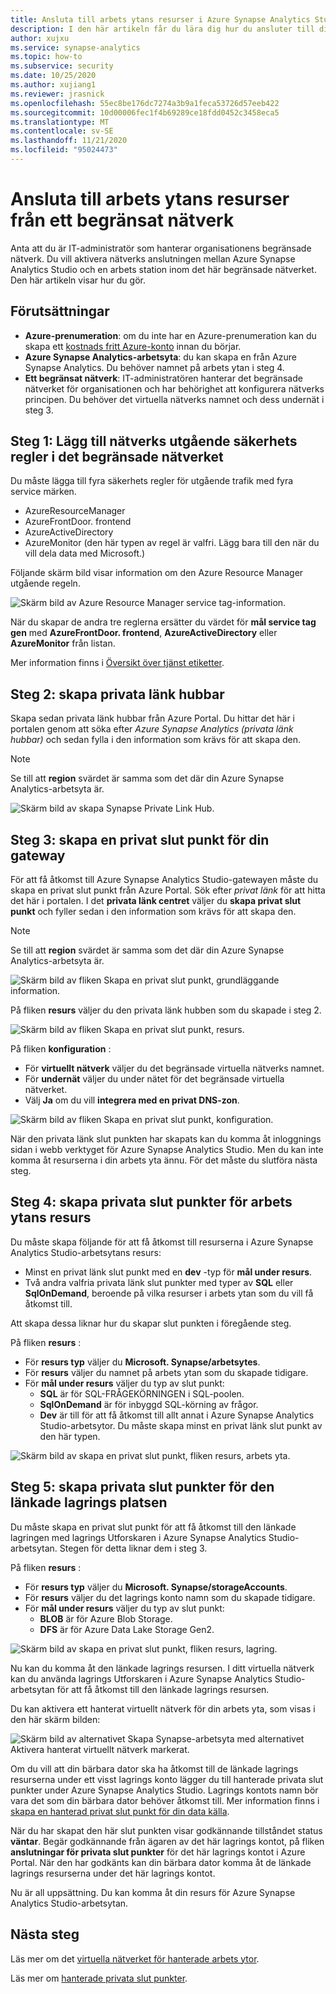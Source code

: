 ```yaml
---
title: Ansluta till arbets ytans resurser i Azure Synapse Analytics Studio från ett begränsat nätverk
description: I den här artikeln får du lära dig hur du ansluter till dina arbets ytans resurser från ett begränsat nätverk
author: xujxu
ms.service: synapse-analytics
ms.topic: how-to
ms.subservice: security
ms.date: 10/25/2020
ms.author: xujiang1
ms.reviewer: jrasnick
ms.openlocfilehash: 55ec8be176dc7274a3b9a1feca53726d57eeb422
ms.sourcegitcommit: 10d00006fec1f4b69289ce18fdd0452c3458eca5
ms.translationtype: MT
ms.contentlocale: sv-SE
ms.lasthandoff: 11/21/2020
ms.locfileid: "95024473"
---
```

# <a name="connect-to-workspace-resources-from-a-restricted-network"></a>Ansluta till arbets ytans resurser från ett begränsat nätverk

Anta att du är IT-administratör som hanterar organisationens begränsade nätverk. Du vill aktivera nätverks anslutningen mellan Azure Synapse Analytics Studio och en arbets station inom det här begränsade nätverket. Den här artikeln visar hur du gör.

## <a name="prerequisites"></a>Förutsättningar

* **Azure-prenumeration**: om du inte har en Azure-prenumeration kan du skapa ett [kostnads fritt Azure-konto](https://azure.microsoft.com/free/) innan du börjar.
* **Azure Synapse Analytics-arbetsyta**: du kan skapa en från Azure Synapse Analytics. Du behöver namnet på arbets ytan i steg 4.
* **Ett begränsat nätverk**: IT-administratören hanterar det begränsade nätverket för organisationen och har behörighet att konfigurera nätverks principen. Du behöver det virtuella nätverks namnet och dess undernät i steg 3.


## <a name="step-1-add-network-outbound-security-rules-to-the-restricted-network"></a>Steg 1: Lägg till nätverks utgående säkerhets regler i det begränsade nätverket

Du måste lägga till fyra säkerhets regler för utgående trafik med fyra service märken. 
* AzureResourceManager
* AzureFrontDoor. frontend
* AzureActiveDirectory
* AzureMonitor (den här typen av regel är valfri. Lägg bara till den när du vill dela data med Microsoft.)

Följande skärm bild visar information om den Azure Resource Manager utgående regeln.

![Skärm bild av Azure Resource Manager service tag-information.](./media/how-to-connect-to-workspace-from-restricted-network/arm-servicetag.png)

När du skapar de andra tre reglerna ersätter du värdet för **mål service tag gen** med **AzureFrontDoor. frontend**, **AzureActiveDirectory** eller **AzureMonitor** från listan.

Mer information finns i [Översikt över tjänst etiketter](/azure/virtual-network/service-tags-overview).

## <a name="step-2-create-private-link-hubs"></a>Steg 2: skapa privata länk hubbar

Skapa sedan privata länk hubbar från Azure Portal. Du hittar det här i portalen genom att söka efter *Azure Synapse Analytics (privata länk hubbar)* och sedan fylla i den information som krävs för att skapa den. 

> [!Note]
> Se till att **region** svärdet är samma som det där din Azure Synapse Analytics-arbetsyta är.

![Skärm bild av skapa Synapse Private Link Hub.](./media/how-to-connect-to-workspace-from-restricted-network/private-links.png)

## <a name="step-3-create-a-private-endpoint-for-your-gateway"></a>Steg 3: skapa en privat slut punkt för din gateway

För att få åtkomst till Azure Synapse Analytics Studio-gatewayen måste du skapa en privat slut punkt från Azure Portal. Sök efter *privat länk* för att hitta det här i portalen. I det **privata länk centret** väljer du **skapa privat slut punkt** och fyller sedan i den information som krävs för att skapa den. 

> [!Note]
> Se till att **region** svärdet är samma som det där din Azure Synapse Analytics-arbetsyta är.

![Skärm bild av fliken Skapa en privat slut punkt, grundläggande information.](./media/how-to-connect-to-workspace-from-restricted-network/plink-endpoint-1.png)

På fliken **resurs** väljer du den privata länk hubben som du skapade i steg 2.

![Skärm bild av fliken Skapa en privat slut punkt, resurs.](./media/how-to-connect-to-workspace-from-restricted-network/plink-endpoint-2.png)

På fliken **konfiguration** : 
* För **virtuellt nätverk** väljer du det begränsade virtuella nätverks namnet.
* För **undernät** väljer du under nätet för det begränsade virtuella nätverket. 
* Välj **Ja** om du vill **integrera med en privat DNS-zon**.

![Skärm bild av fliken Skapa en privat slut punkt, konfiguration.](./media/how-to-connect-to-workspace-from-restricted-network/plink-endpoint-3.png)

När den privata länk slut punkten har skapats kan du komma åt inloggnings sidan i webb verktyget för Azure Synapse Analytics Studio. Men du kan inte komma åt resurserna i din arbets yta ännu. För det måste du slutföra nästa steg.

## <a name="step-4-create-private-endpoints-for-your-workspace-resource"></a>Steg 4: skapa privata slut punkter för arbets ytans resurs

Du måste skapa följande för att få åtkomst till resurserna i Azure Synapse Analytics Studio-arbetsytans resurs:

- Minst en privat länk slut punkt med en **dev** -typ för **mål under resurs**.
- Två andra valfria privata länk slut punkter med typer av **SQL** eller **SqlOnDemand**, beroende på vilka resurser i arbets ytan som du vill få åtkomst till.

Att skapa dessa liknar hur du skapar slut punkten i föregående steg.  

På fliken **resurs** :

* För **resurs typ** väljer du **Microsoft. Synapse/arbetsytes**.
* För **resurs** väljer du namnet på arbets ytan som du skapade tidigare.
* För **mål under resurs** väljer du typ av slut punkt:
  * **SQL** är för SQL-FRÅGEKÖRNINGEN i SQL-poolen.
  * **SqlOnDemand** är för inbyggd SQL-körning av frågor.
  * **Dev** är till för att få åtkomst till allt annat i Azure Synapse Analytics Studio-arbetsytor. Du måste skapa minst en privat länk slut punkt av den här typen.

![Skärm bild av skapa en privat slut punkt, fliken resurs, arbets yta.](./media/how-to-connect-to-workspace-from-restricted-network/plinks-endpoint-ws-1.png)


## <a name="step-5-create-private-endpoints-for-workspace-linked-storage"></a>Steg 5: skapa privata slut punkter för den länkade lagrings platsen

Du måste skapa en privat slut punkt för att få åtkomst till den länkade lagringen med lagrings Utforskaren i Azure Synapse Analytics Studio-arbetsytan. Stegen för detta liknar dem i steg 3. 

På fliken **resurs** :
* För **resurs typ** väljer du **Microsoft. Synapse/storageAccounts**.
* För **resurs** väljer du det lagrings konto namn som du skapade tidigare.
* För **mål under resurs** väljer du typ av slut punkt:
  * **BLOB** är för Azure Blob Storage.
  * **DFS** är för Azure Data Lake Storage Gen2.

![Skärm bild av skapa en privat slut punkt, fliken resurs, lagring.](./media/how-to-connect-to-workspace-from-restricted-network/plink-endpoint-storage.png)

Nu kan du komma åt den länkade lagrings resursen. I ditt virtuella nätverk kan du använda lagrings Utforskaren i Azure Synapse Analytics Studio-arbetsytan för att få åtkomst till den länkade lagrings resursen.

Du kan aktivera ett hanterat virtuellt nätverk för din arbets yta, som visas i den här skärm bilden:

![Skärm bild av alternativet Skapa Synapse-arbetsyta med alternativet Aktivera hanterat virtuellt nätverk markerat.](./media/how-to-connect-to-workspace-from-restricted-network/ws-network-config.png)

Om du vill att din bärbara dator ska ha åtkomst till de länkade lagrings resurserna under ett visst lagrings konto lägger du till hanterade privata slut punkter under Azure Synapse Analytics Studio. Lagrings kontots namn bör vara det som din bärbara dator behöver åtkomst till. Mer information finns i [skapa en hanterad privat slut punkt för din data källa](./how-to-create-managed-private-endpoints.md).

När du har skapat den här slut punkten visar godkännande tillståndet status **väntar**. Begär godkännande från ägaren av det här lagrings kontot, på fliken **anslutningar för privata slut punkter** för det här lagrings kontot i Azure Portal. När den har godkänts kan din bärbara dator komma åt de länkade lagrings resurserna under det här lagrings kontot.

Nu är all uppsättning. Du kan komma åt din resurs för Azure Synapse Analytics Studio-arbetsytan.

## <a name="next-steps"></a>Nästa steg

Läs mer om det [virtuella nätverket för hanterade arbets ytor](./synapse-workspace-managed-vnet.md).

Läs mer om [hanterade privata slut punkter](./synapse-workspace-managed-private-endpoints.md).
